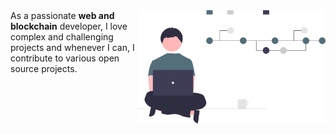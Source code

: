 <img src="/assets/images/undraw_version_control_re_mg66.svg" align="right" width="300" />
As a passionate <b>web and blockchain</b> developer, I love complex and challenging projects and whenever I can, I contribute to various open source   projects.

